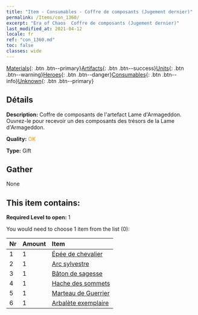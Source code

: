```yaml
---
title: "Item - Consumables - Coffre de composants (Jugement dernier)"
permalink: /Items/con_1360/
excerpt: "Era of Chaos  Coffre de composants (Jugement dernier)"
last_modified_at: 2021-04-12
locale: fr
ref: "con_1360.md"
toc: false
classes: wide
---
```

 [Materials](/fr/Items/){: .btn .btn--primary}[Artifacts](/fr/Items/Artifacts/){: .btn .btn--success}[Units](/fr/Items/Units/){: .btn .btn--warning}[Heroes](/fr/Items/Heroes/){: .btn .btn--danger}[Consumables](/fr/Items/Consumables/){: .btn .btn--info}[Unknown](/fr/Items/Unknown/){: .btn .btn--primary}

## Détails
 **Description:** Coffre de composants de l'artefact Lame d'Armageddon. Ouvrez-le pour recevoir un des composants des trésors de la Lame d'Armageddon.

 **Quality:** <span style="color: #FF8C00">OK</span>

 **Type:** Gift

## Gather

  None

## This item contains:

 **Required Level to open:** 1

 You would need to choose 1 item from the list (0):

  | Nr | Amount |     Item    |
  |:---|:-------|:------------|
  | 1 | 1 | [Épée de chevalier](/fr/Items/art_166/) | 
  | 2 | 1 | [Arc sylvestre](/fr/Items/art_167/) | 
  | 3 | 1 | [Bâton de sagesse](/fr/Items/art_168/) | 
  | 4 | 1 | [Hache des sommets](/fr/Items/art_169/) | 
  | 5 | 1 | [Marteau de Guerrier](/fr/Items/art_170/) | 
  | 6 | 1 | [Arbalète exemplaire](/fr/Items/art_171/) | 
